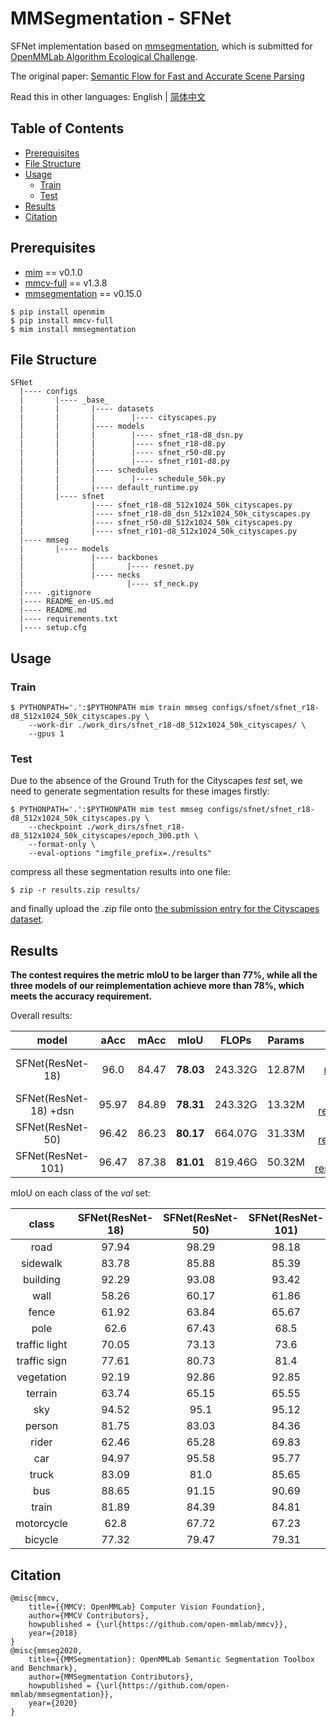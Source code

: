 # MMSegmentation - SFNet

SFNet implementation based on [mmsegmentation](https://github.com/open-mmlab/mmsegmentation), which is submitted for [OpenMMLab Algorithm Ecological Challenge](https://openmmlab.com/competitions/algorithm-2021).

The original paper: [Semantic Flow for Fast and Accurate Scene Parsing](https://arxiv.org/abs/2002.10120)

Read this in other languages: English | [简体中文](./README.md)

## Table of Contents

- [Prerequisites](#prerequisites)
- [File Structure](#file-structure)
- [Usage](#usage)
    - [Train](#train)
    - [Test](#test)
- [Results](#results)
- [Citation](#citation)

## <a name="prerequisites"></a> Prerequisites

- [mim](https://github.com/open-mmlab/mim) == v0.1.0
- [mmcv-full](https://github.com/open-mmlab/mmcv) == v1.3.8
- [mmsegmentation](https://github.com/open-mmlab/mmsegmentation) == v0.15.0

```shell
$ pip install openmim
$ pip install mmcv-full
$ mim install mmsegmentation
```

## <a name="file-structure"></a> File Structure

```
SFNet
  |---- configs
  |       |---- _base_
  |       |       |---- datasets
  |       |       |        |---- cityscapes.py
  |       |       |---- models
  |       |       |        |---- sfnet_r18-d8_dsn.py
  |       |       |        |---- sfnet_r18-d8.py
  |       |       |        |---- sfnet_r50-d8.py
  |       |       |        |---- sfnet_r101-d8.py
  |       |       |---- schedules
  |       |       |        |---- schedule_50k.py
  |       |       |---- default_runtime.py
  |       |---- sfnet
  |               |---- sfnet_r18-d8_512x1024_50k_cityscapes.py
  |               |---- sfnet_r18-d8_dsn_512x1024_50k_cityscapes.py
  |               |---- sfnet_r50-d8_512x1024_50k_cityscapes.py
  |               |---- sfnet_r101-d8_512x1024_50k_cityscapes.py
  |---- mmseg
  |       |---- models
  |               |---- backbones
  |               |       |---- resnet.py
  |               |---- necks
  |                       |---- sf_neck.py
  |---- .gitignore
  |---- README_en-US.md
  |---- README.md
  |---- requirements.txt
  |---- setup.cfg
```

## <a name="usage"></a> Usage

### <a name="train"></a> Train

```shell
$ PYTHONPATH='.':$PYTHONPATH mim train mmseg configs/sfnet/sfnet_r18-d8_512x1024_50k_cityscapes.py \
    --work-dir ./work_dirs/sfnet_r18-d8_512x1024_50k_cityscapes/ \
    --gpus 1
```

### <a name="test"></a> Test

Due to the absence of the Ground Truth for the Cityscapes *test* set, we need to generate segmentation results for these images firstly:

```shell
$ PYTHONPATH='.':$PYTHONPATH mim test mmseg configs/sfnet/sfnet_r18-d8_512x1024_50k_cityscapes.py \
    --checkpoint ./work_dirs/sfnet_r18-d8_512x1024_50k_cityscapes/epoch_300.pth \
    --format-only \
    --eval-options "imgfile_prefix=./results"
```

compress all these segmentation results into one file:

```shell
$ zip -r results.zip results/
```

and finally upload the .zip file onto [the submission entry for the Cityscapes dataset](https://www.cityscapes-dataset.com/submit/).

## <a name="results"></a> Results

**The contest requires the metric mIoU to be larger than 77%, while all the three models of our reimplementation achieve more than 78%, which meets the accuracy requirement.**

Overall results:

model | aAcc | mAcc | mIoU | FLOPs | Params | link
:---: | :---: | :---: | :---: | :---: | :---: | :---:
SFNet(ResNet-18) | 96.0 | 84.47 | **78.03** | 243.32G | 12.87M | [sfnet-resnet18-dsn.pth](https://drive.google.com/file/d/1nI1hzlgGZEGRGAZw-sryI6jLFatfuzw4/view?usp=sharing)
SFNet(ResNet-18) +dsn | 95.97 | 84.89 | **78.31** | 243.32G | 13.32M | [sfnet-resnet18.pth](https://drive.google.com/file/d/1vPIWndVDQkBdK2bFaR472wzTRHWjBcpb/view?usp=sharing)
SFNet(ResNet-50) | 96.42 | 86.23 | **80.17** | 664.07G | 31.33M | [sfnet-resnet50.pth](https://drive.google.com/file/d/1gXJsKxtIohWfPASNhQ7gzCRsxk-oRH3U/view?usp=sharing)
SFNet(ResNet-101) | 96.47 | 87.38 | **81.01** | 819.46G | 50.32M | [sfnet-resnet101.pth](https://drive.google.com/file/d/1kX4VxGUqFAn41w3EC1LnSIqWqdEcj9dt/view?usp=sharing)

mIoU on each class of the *val* set:

class | SFNet(ResNet-18) | SFNet(ResNet-50) | SFNet(ResNet-101)
:---: | :---: | :---: | :---:
road | 97.94 | 98.29 | 98.18
sidewalk | 83.78 | 85.88 | 85.39
building | 92.29 | 93.08 | 93.42
wall | 58.26 | 60.17 | 61.86
fence | 61.92 | 63.84 | 65.67
pole | 62.6 | 67.43 | 68.5
traffic light | 70.05 | 73.13 | 73.6
traffic sign | 77.61 | 80.73 | 81.4
vegetation | 92.19 | 92.86 | 92.85
terrain | 63.74 | 65.15 | 65.55
sky | 94.52 | 95.1 | 95.12
person | 81.75 | 83.03 | 84.36
rider | 62.46 | 65.28 | 69.83
car | 94.97 | 95.58 | 95.77
truck | 83.09 | 81.0 | 85.65
bus | 88.65 | 91.15 | 90.69
train | 81.89 | 84.39 | 84.81
motorcycle | 62.8 | 67.72 | 67.23
bicycle | 77.32 | 79.47 | 79.31

## <a name="citation"></a> Citation

```
@misc{mmcv,
    title={{MMCV: OpenMMLab} Computer Vision Foundation},
    author={MMCV Contributors},
    howpublished = {\url{https://github.com/open-mmlab/mmcv}},
    year={2018}
}
@misc{mmseg2020,
    title={{MMSegmentation}: OpenMMLab Semantic Segmentation Toolbox and Benchmark},
    author={MMSegmentation Contributors},
    howpublished = {\url{https://github.com/open-mmlab/mmsegmentation}},
    year={2020}
}
```
